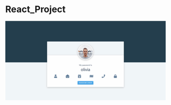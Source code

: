 # React_Project
![Demo](https://github.com/DragonUncaged/React_Project/blob/main/z_all%20Screenshots/z17.gif)
